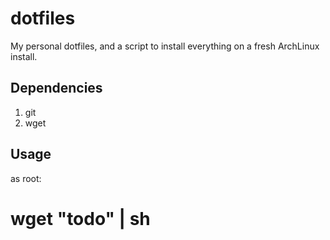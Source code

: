 dotfiles
========

My personal dotfiles, and a script to install everything on a fresh ArchLinux install.

Dependencies
------------

1. git
2. wget

Usage
-----

as root: 
  # wget "todo" | sh

